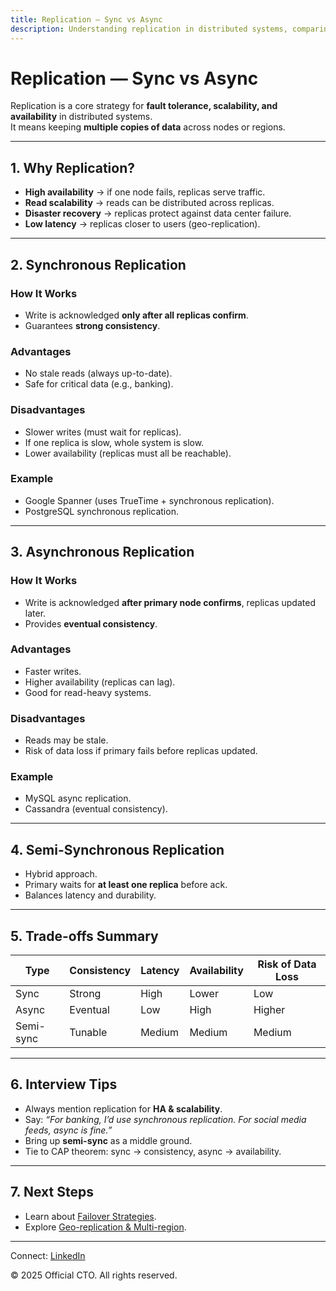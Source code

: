 ```yaml
---
title: Replication — Sync vs Async
description: Understanding replication in distributed systems, comparing synchronous vs asynchronous replication, trade-offs, and real-world examples.
---
```


# Replication — Sync vs Async

Replication is a core strategy for **fault tolerance, scalability, and availability** in distributed systems.  
It means keeping **multiple copies of data** across nodes or regions.

---

## 1. Why Replication?

- **High availability** → if one node fails, replicas serve traffic.  
- **Read scalability** → reads can be distributed across replicas.  
- **Disaster recovery** → replicas protect against data center failure.  
- **Low latency** → replicas closer to users (geo-replication).  

---

## 2. Synchronous Replication

### How It Works
- Write is acknowledged **only after all replicas confirm**.  
- Guarantees **strong consistency**.  

### Advantages
- No stale reads (always up-to-date).  
- Safe for critical data (e.g., banking).  

### Disadvantages
- Slower writes (must wait for replicas).  
- If one replica is slow, whole system is slow.  
- Lower availability (replicas must all be reachable).  

### Example
- Google Spanner (uses TrueTime + synchronous replication).  
- PostgreSQL synchronous replication.  

---

## 3. Asynchronous Replication

### How It Works
- Write is acknowledged **after primary node confirms**, replicas updated later.  
- Provides **eventual consistency**.  

### Advantages
- Faster writes.  
- Higher availability (replicas can lag).  
- Good for read-heavy systems.  

### Disadvantages
- Reads may be stale.  
- Risk of data loss if primary fails before replicas updated.  

### Example
- MySQL async replication.  
- Cassandra (eventual consistency).  

---

## 4. Semi-Synchronous Replication

- Hybrid approach.  
- Primary waits for **at least one replica** before ack.  
- Balances latency and durability.  

---

## 5. Trade-offs Summary

| Type             | Consistency   | Latency | Availability | Risk of Data Loss |
|------------------|---------------|---------|--------------|-------------------|
| Sync             | Strong        | High    | Lower        | Low               |
| Async            | Eventual      | Low     | High         | Higher            |
| Semi-sync        | Tunable       | Medium  | Medium       | Medium            |

---

## 6. Interview Tips

- Always mention replication for **HA & scalability**.  
- Say: *“For banking, I’d use synchronous replication. For social media feeds, async is fine.”*  
- Bring up **semi-sync** as a middle ground.  
- Tie to CAP theorem: sync → consistency, async → availability.  

---

## 7. Next Steps

- Learn about [Failover Strategies](/interview-section/hld/reliability/failover.md).  
- Explore [Geo-replication & Multi-region](/interview-section/hld/reliability/geo-replication.md).  

---

<footer>
  <p>Connect: <a href="https://www.linkedin.com/in/ravi-shankar-a725b0225/">LinkedIn</a></p>
  <p>&copy; 2025 Official CTO. All rights reserved.</p>
</footer>
